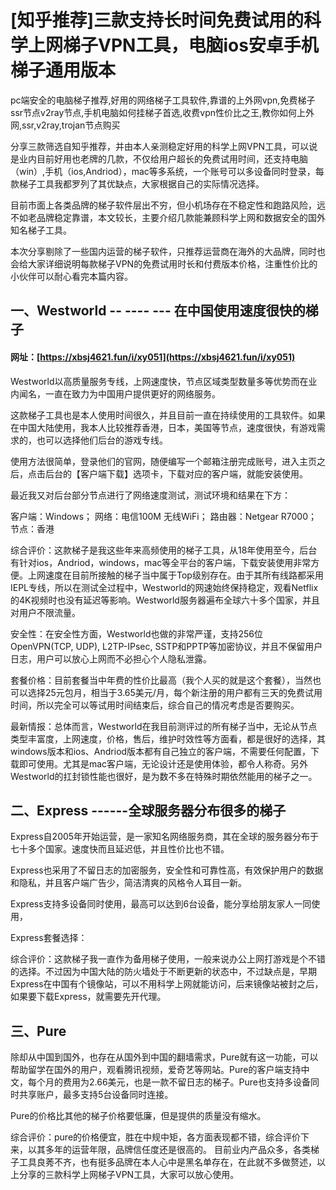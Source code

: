 # [知乎推荐]三款支持长时间免费试用的科学上网梯子VPN工具，电脑ios安卓手机梯子通用版本
pc端安全的电脑梯子推荐,好用的网络梯子工具软件,靠谱的上外网vpn,免费梯子ssr节点v2ray节点,手机电脑如何挂梯子首选,收费vpn性价比之王,教你如何上外网,ssr,v2ray,trojan节点购买

分享三款筛选自知乎推荐，并由本人亲测稳定好用的科学上网VPN工具，可以说是业内目前好用也老牌的几款，不仅给用户超长的免费试用时间，还支持电脑（win）,手机（ios,Andriod），mac等多系统，一个账号可以多设备同时登录，每款梯子工具我都罗列了其优缺点，大家根据自己的实际情况选择。

目前市面上各类品牌的梯子软件层出不穷，但小机场存在不稳定性和跑路风险，远不如老品牌稳定靠谱，本文较长，主要介绍几款能兼顾科学上网和数据安全的国外知名梯子工具。

本次分享剔除了一些国内运营的梯子软件，只推荐运营商在海外的大品牌，同时也会给大家详细说明每款梯子VPN的免费试用时长和付费版本价格，注重性价比的小伙伴可以耐心看完本篇内容。

## 一、Westworld  -- ---- --- 在中国使用速度很快的梯子

#### 网址：[https://xbsj4621.fun/i/xy051](https://xbsj4621.fun/i/xy051)

Westworld以高质量服务专线，上网速度快，节点区域类型数量多等优势而在业内闻名，一直在致力为中国用户提供更好的网络服务。

这款梯子工具也是本人使用时间很久，并且目前一直在持续使用的工具软件。如果在中国大陆使用，我本人比较推荐香港，日本，美国等节点，速度很快，有游戏需求的，也可以选择他们后台的游戏专线。

使用方法很简单，登录他们的官网，随便编写一个邮箱注册完成账号，进入主页之后，点击后台的【客户端下载】选项卡，下载对应的客户端，就能安装使用。

最近我又对后台部分节点进行了网络速度测试，测试环境和结果在下方：

客户端：Windows；
网络：电信100M 无线WiFi；
路由器：Netgear R7000；
节点：香港

综合评价：这款梯子是我这些年来高频使用的梯子工具，从18年使用至今，后台有针对ios，Andriod，windows，mac等全平台的客户端，下载安装使用非常方便。上网速度在目前所接触的梯子当中属于Top级别存在。由于其所有线路都采用IEPL专线，所以在测试全过程中，Westworld的网速始终保持稳定，观看Netflix的4K视频时也没有延迟等影响。Westworld服务器遍布全球六十多个国家，并且对用户不限流量。

安全性：在安全性方面，Westworld也做的非常严谨，支持256位OpenVPN(TCP, UDP), L2TP-IPsec, SSTP和PPTP等加密协议，并且不保留用户日志，用户可以放心上网而不必担心个人隐私泄露。

套餐价格：目前套餐当中年费的性价比最高（我个人买的就是这个套餐），当然也可以选择25元包月，相当于3.65美元/月，每个新注册的用户都有三天的免费试用时间，所以完全可以等试用时间结束后，综合自己的情况考虑是否要购买。

最新情报：总体而言，Westworld在我目前测评过的所有梯子当中，无论从节点类型丰富度，上网速度，价格，售后，维护时效性等方面看，都是很好的选择，其windows版本和ios、Andriod版本都有自己独立的客户端，不需要任何配置，下载即可使用。尤其是mac客户端，无论设计还是使用体验，都令人称奇。另外Westworld的扛封锁性能也很好，是为数不多在特殊时期依然能用的梯子之一。

## 二、Express ------全球服务器分布很多的梯子
Express自2005年开始运营，是一家知名网络服务商，其在全球的服务器分布于七十多个国家。速度快而且延迟低，并且性价比也不错。

Express也采用了不留日志的加密服务，安全性和可靠性高，有效保护用户的数据和隐私，并且客户端广告少，简洁清爽的风格令人耳目一新。

Express支持多设备同时使用，最高可以达到6台设备，能分享给朋友家人一同使用，

Express套餐选择：

综合评价：这款梯子我一直作为备用梯子使用，一般来说办公上网打游戏是个不错的选择。不过因为中国大陆的防火墙处于不断更新的状态中，不过缺点是，早期Express在中国有个镜像站，可以不用科学上网就能访问，后来镜像站被封之后，如果要下载Express，就需要先开代理。

## 三、Pure

除却从中国到国外，也存在从国外到中国的翻墙需求，Pure就有这一功能，可以帮助留学在国外的用户，观看腾讯视频，爱奇艺等网站。Pure的客户端支持中文，每个月的费用为2.66美元，也是一款不留日志的梯子。Pure也支持多设备同时共享账户，最多支持5台设备同时连接。

Pure的价格比其他的梯子价格要低廉，但是提供的质量没有缩水。

综合评价：pure的价格便宜，胜在中规中矩，各方面表现都不错，综合评价下来，以其多年的运营年限，品牌信任度还是很高的。
目前业内产品众多，各类梯子工具良莠不齐，也有挺多品牌在本人心中是黑名单存在，在此就不多做赘述，以上分享的三款科学上网梯子VPN工具，大家可以放心使用。
